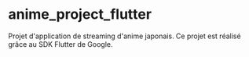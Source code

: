 # anime_project_flutter
Projet d'application de streaming d'anime japonais. Ce projet est réalisé grâce au SDK Flutter de Google.
